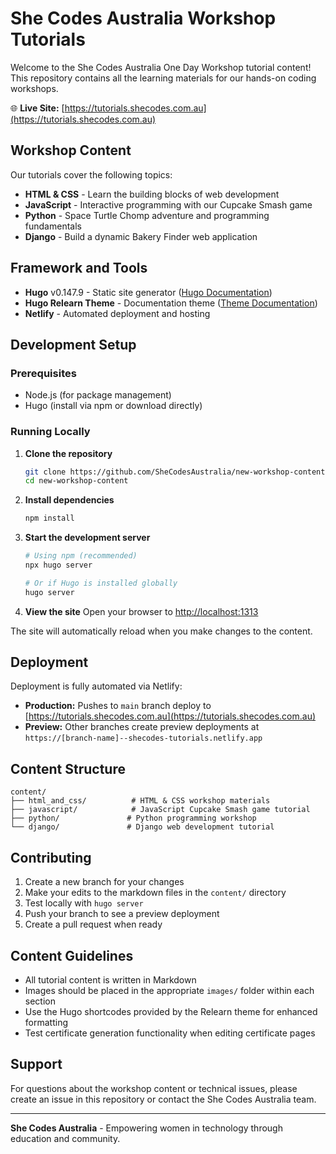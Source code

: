 # She Codes Australia Workshop Tutorials

Welcome to the She Codes Australia One Day Workshop tutorial content! This repository contains all the learning materials for our hands-on coding workshops.

🌐 **Live Site:** [https://tutorials.shecodes.com.au](https://tutorials.shecodes.com.au)

## Workshop Content

Our tutorials cover the following topics:

- **HTML & CSS** - Learn the building blocks of web development
- **JavaScript** - Interactive programming with our Cupcake Smash game
- **Python** - Space Turtle Chomp adventure and programming fundamentals  
- **Django** - Build a dynamic Bakery Finder web application

## Framework and Tools

- **Hugo** v0.147.9 - Static site generator ([Hugo Documentation](https://gohugo.io/))
- **Hugo Relearn Theme** - Documentation theme ([Theme Documentation](https://mcshelby.github.io/hugo-theme-relearn/))
- **Netlify** - Automated deployment and hosting

## Development Setup

### Prerequisites

- Node.js (for package management)
- Hugo (install via npm or download directly)

### Running Locally

1. **Clone the repository**
   ```bash
   git clone https://github.com/SheCodesAustralia/new-workshop-content.git
   cd new-workshop-content
   ```

2. **Install dependencies**
   ```bash
   npm install
   ```

3. **Start the development server**
   ```bash
   # Using npm (recommended)
   npx hugo server
   
   # Or if Hugo is installed globally
   hugo server
   ```

4. **View the site**
   Open your browser to [http://localhost:1313](http://localhost:1313)

The site will automatically reload when you make changes to the content.

## Deployment

Deployment is fully automated via Netlify:

- **Production:** Pushes to `main` branch deploy to [https://tutorials.shecodes.com.au](https://tutorials.shecodes.com.au)
- **Preview:** Other branches create preview deployments at `https://[branch-name]--shecodes-tutorials.netlify.app`

## Content Structure

```
content/
├── html_and_css/          # HTML & CSS workshop materials
├── javascript/            # JavaScript Cupcake Smash game tutorial
├── python/               # Python programming workshop
└── django/               # Django web development tutorial
```

## Contributing

1. Create a new branch for your changes
2. Make your edits to the markdown files in the `content/` directory
3. Test locally with `hugo server`
4. Push your branch to see a preview deployment
5. Create a pull request when ready

## Content Guidelines

- All tutorial content is written in Markdown
- Images should be placed in the appropriate `images/` folder within each section
- Use the Hugo shortcodes provided by the Relearn theme for enhanced formatting
- Test certificate generation functionality when editing certificate pages

## Support

For questions about the workshop content or technical issues, please create an issue in this repository or contact the She Codes Australia team.

---

**She Codes Australia** - Empowering women in technology through education and community.
